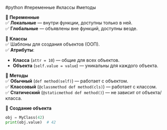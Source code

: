 #python #переменные #классы #методы

🔹 **Переменные**  
✅ **Локальные** — внутри функции, доступны только в ней.  
✅ **Глобальные** — объявлены вне функций, доступны везде.

🔹 **Классы**  
✅ Шаблоны для создания объектов (ООП).  
✅ **Атрибуты**:

- **Класса** (`attr = 10`) — общие для всех объектов.
- **Объекта** (`self.value = value`) — уникальны для каждого объекта.

🔹 **Методы**  
✅ **Обычный** (`def method(self)`) — работает с объектом.  
✅ **Классовый** (`@classmethod def method(cls)`) — работает с классом.  
✅ **Статический** (`@staticmethod def method()`) — не зависит от объекта/класса.

🔹 **Создание объекта**

```python
obj = MyClass(42)
print(obj.value)  # 42
```